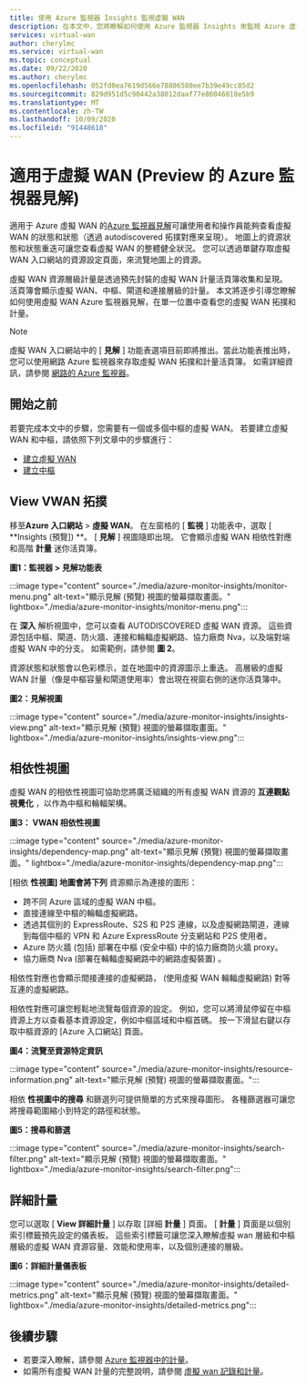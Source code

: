 ```yaml
---
title: 使用 Azure 監視器 Insights 監視虛擬 WAN
description: 在本文中，您將瞭解如何使用 Azure 監視器 Insights 來監視 Azure 虛擬 WAN。
services: virtual-wan
author: cherylmc
ms.service: virtual-wan
ms.topic: conceptual
ms.date: 09/22/2020
ms.author: cherylmc
ms.openlocfilehash: 052fd0ea7619d566e78806580ee7b39e49cc85d2
ms.sourcegitcommit: 829d951d5c90442a38012daaf77e86046018e5b9
ms.translationtype: MT
ms.contentlocale: zh-TW
ms.lasthandoff: 10/09/2020
ms.locfileid: "91448618"
---
```

# <a name="azure-monitor-insights-for-virtual-wan-preview"></a>適用于虛擬 WAN (Preview 的 Azure 監視器見解) 

適用于 Azure 虛擬 WAN 的[Azure 監視器見解](../azure-monitor/insights/network-insights-overview.md)可讓使用者和操作員能夠查看虛擬 WAN 的狀態和狀態（透過 autodiscovered 拓撲對應來呈現）。 地圖上的資源狀態和狀態重迭可讓您查看虛擬 WAN 的整體健全狀況。 您可以透過單鍵存取虛擬 WAN 入口網站的資源設定頁面，來流覽地圖上的資源。

虛擬 WAN 資源層級計量是透過預先封裝的虛擬 WAN 計量活頁簿收集和呈現。 活頁簿會顯示虛擬 WAN、中樞、閘道和連接層級的計量。 本文將逐步引導您瞭解如何使用虛擬 WAN Azure 監視器見解，在單一位置中查看您的虛擬 WAN 拓撲和計量。

> [!NOTE]
> 虛擬 WAN 入口網站中的 [ **見解** ] 功能表選項目前即將推出。當此功能表推出時，您可以使用網路 Azure 監視器來存取虛擬 WAN 拓撲和計量活頁簿。 如需詳細資訊，請參閱 [網路的 Azure 監視器](../azure-monitor/insights/network-insights-overview.md)。 
>

## <a name="before-you-begin"></a>開始之前

若要完成本文中的步驟，您需要有一個或多個中樞的虛擬 WAN。 若要建立虛擬 WAN 和中樞，請依照下列文章中的步驟進行：

* [建立虛擬 WAN](virtual-wan-site-to-site-portal.md#openvwan)
* [建立中樞](virtual-wan-site-to-site-portal.md#hub)

## <a name="view-vwan-topology"></a><a name="topology"></a>View VWAN 拓撲

移至**Azure 入口網站**  >  **虛擬 WAN**。 在左窗格的 [ **監視** ] 功能表中，選取 [ **Insights (預覽]) **。 [ **見解** ] 視圖隨即出現。 它會顯示虛擬 WAN 相依性對應和高階 **計量** 迷你活頁簿。

**圖1：監視器 > 見解功能表**

:::image type="content" source="./media/azure-monitor-insights/monitor-menu.png" alt-text="顯示見解 (預覽) 視圖的螢幕擷取畫面。" lightbox="./media/azure-monitor-insights/monitor-menu.png":::

在 **深入** 解析視圖中，您可以查看 AUTODISCOVERED 虛擬 WAN 資源。 這些資源包括中樞、閘道、防火牆、連接和輪輻虛擬網路、協力廠商 Nva，以及端對端虛擬 WAN 中的分支。 如需範例，請參閱 **圖 2**。

資源狀態和狀態會以色彩標示，並在地圖中的資源圖示上重迭。 高層級的虛擬 WAN 計量（像是中樞容量和閘道使用率）會出現在視窗右側的迷你活頁簿中。

**圖2：見解視圖**

:::image type="content" source="./media/azure-monitor-insights/insights-view.png" alt-text="顯示見解 (預覽) 視圖的螢幕擷取畫面。" lightbox="./media/azure-monitor-insights/insights-view.png":::

## <a name="dependency-view"></a><a name="dependency"></a>相依性視圖

虛擬 WAN 的相依性視圖可協助您將廣泛組織的所有虛擬 WAN 資源的 **互連觀點視覺化** ，以作為中樞和輪輻架構。

**圖3： VWAN 相依性視圖**

:::image type="content" source="./media/azure-monitor-insights/dependency-map.png" alt-text="顯示見解 (預覽) 視圖的螢幕擷取畫面。" lightbox="./media/azure-monitor-insights/dependency-map.png":::

[相依 **性視圖] 地圖會將下列** 資源顯示為連接的圖形：

* 跨不同 Azure 區域的虛擬 WAN 中樞。
* 直接連線至中樞的輪輻虛擬網路。
* 透過其個別的 ExpressRoute、S2S 和 P2S 連線，以及虛擬網路閘道，連線到每個中樞的 VPN 和 Azure ExpressRoute 分支網站和 P2S 使用者。
* Azure 防火牆 (包括) 部署在中樞 (安全中樞) 中的協力廠商防火牆 proxy。
* 協力廠商 Nva (部署在輪輻虛擬網路中的網路虛擬裝置) 。

相依性對應也會顯示間接連接的虛擬網路， (使用虛擬 WAN 輪輻虛擬網路) 對等互連的虛擬網路。

相依性對應可讓您輕鬆地流覽每個資源的設定。 例如，您可以將滑鼠停留在中樞資源上方以查看基本資源設定，例如中樞區域和中樞首碼。 按一下滑鼠右鍵以存取中樞資源的 [Azure 入口網站] 頁面。

**圖4：流覽至資源特定資訊**

:::image type="content" source="./media/azure-monitor-insights/resource-information.png" alt-text="顯示見解 (預覽) 視圖的螢幕擷取畫面。":::

相依 **性視圖中的搜尋** 和篩選列可提供簡單的方式來搜尋圖形。 各種篩選器可讓您將搜尋範圍縮小到特定的路徑和狀態。

**圖5：搜尋和篩選**

:::image type="content" source="./media/azure-monitor-insights/search-filter.png" alt-text="顯示見解 (預覽) 視圖的螢幕擷取畫面。" lightbox="./media/azure-monitor-insights/search-filter.png":::

## <a name="detailed-metrics"></a><a name="detailed"></a>詳細計量

您可以選取 [ **View 詳細計量** ] 以存取 [詳細 **計量** ] 頁面。 [ **計量** ] 頁面是以個別索引標籤預先設定的儀表板。 這些索引標籤可讓您深入瞭解虛擬 wan 層級和中樞層級的虛擬 WAN 資源容量、效能和使用率，以及個別連接的層級。

**圖6：詳細計量儀表板**

:::image type="content" source="./media/azure-monitor-insights/detailed-metrics.png" alt-text="顯示見解 (預覽) 視圖的螢幕擷取畫面。" lightbox="./media/azure-monitor-insights/detailed-metrics.png":::

## <a name="next-steps"></a>後續步驟

* 若要深入瞭解，請參閱 [Azure 監視器中的計量](../azure-monitor/platform/data-platform-metrics.md)。
* 如需所有虛擬 WAN 計量的完整說明，請參閱 [虛擬 wan 記錄和計量](logs-metrics.md)。
